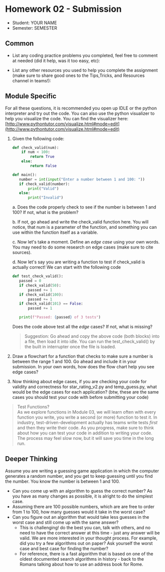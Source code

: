 # Homework 02 - Submission


* Student: YOUR NAME
* Semester: SEMESTER

## Common

* List any coding practice problems you completed, feel free to comment at needed (did it help, was it too easy, etc):

* List any other resources you used to help you complete the assignment (make sure to share good ones to the Tips,Tricks, and Resources channel in teams!):
  

## Module Specific
For all these questions, it is recommended you open up IDLE or the python interpreter and try out the code.  You can also use the python visualizer to help you visualize the code.  You can find the visualizer here: [http://www.pythontutor.com/visualize.html#mode=edit](http://www.pythontutor.com/visualize.html#mode=edit)

1. Given the following code:
   ```python
   def check_valid(num):
       if num < 100:
           return True
       else:
           return False

   def main():
      number = int(input("Enter a number between 1 and 100: "))
      if check_valid(number):
          print("Valid")
      else:
          print("Invalid")
   ```
   a. Does the code properly check to see if the number is between 1 and 100?  If not, what is the problem?

   b. If not, go ahead and write the check_valid function here. You will notice, that num is a parameter of the function, and something you can use within the function itself as a variable. 

   c. Now let's take a moment. Define an *edge case* using your own words. You may need to do some research on edge cases (make sure to cite sources).

   d. Now let's say you are writing a function to test if check_valid is actually correct! We can start with the following code
   ```python
   def test_check_valid():
      passed = 0
      if check_valid(50):
          passed += 1
      if check_valid(100):
          passed += 1
      if check_valid(101) == False:
          passed += 1

      print(f"Passed: {passed} of 3 tests")
   ```
   Does the code above test all the *edge* cases? If not, what is missing? 

   > Suggestion: Go ahead and copy the above code (both blocks) into a file, then load it into idle. You can run the test_check_valid() by the built in interrupter once the file is loaded. 

2. Draw a flowchart for a function that checks to make sure a number is between the range 1 and 100. Go ahead and include it in your submission. In your own words, how does the flow chart help you see edge cases?

3. Now thinking about edge cases, if you are checking your code for validity and correctness for star_rating_v2.py and temp_guess.py, what would be the edge cases for each application? (btw, these are the same cases you should test your code with before submitting your code)


> Test Functions?   
> As we explore functions in Module 03, we will learn often with every function you write, you write a second (or more) function to test it. In industry, test-driven-development actually has teams write tests *first* and then they write their code. As you progress, make sure to think about how you can test your code in addition to writing your code. The process may feel slow now, but it will save you time in the long run. 


## Deeper Thinking

Assume you are writing a guessing game application in which the computer generates a random number, and you get to keep guessing until you find the number. You know the number is between 1 and 100.

* Can you come up with an algorithm to guess the correct number? As you have as many changes as possible, it is alright to do the simplest case. 
* Assuming there are 100 possible numbers, which are are free to order from 1 to 100, how many guesses would it take in the worst case?
* Can you figure out an algorithm that would take less guesses in the worst case and still come up with the same answer?
  * This is challenging! do the best you can, talk with others, and no need to have the correct answer at this time - just any answer will be valid. We are more interested in your thought process.
    For example, did you try a few algorithms out on paper? Ask yourself the worst case and best case for finding the number?
  * For reference, there is a fast algorithm that is based on one of the oldest documented search algorithms in history - back to the Romans talking about how to use an address book for Rome. 